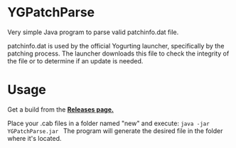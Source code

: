 # YGPatchParse
Very simple Java program to parse valid patchinfo.dat file.

patchinfo.dat is used by the official Yogurting launcher, specifically by the patching process. The launcher downloads this file to check the integrity of the file or to determine if an update is needed.



# Usage

Get a build from the [**Releases page.**](https://github.com/Winterr1337/YGPatchParse/releases/tag/Latest)

Place your .cab files in a folder named "new" and execute:
```java -jar YGPatchParse.jar ```
The program will generate the desired file in the folder where it's located. 

